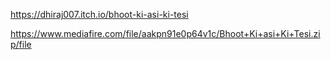 https://dhiraj007.itch.io/bhoot-ki-asi-ki-tesi


https://www.mediafire.com/file/aakpn91e0p64v1c/Bhoot+Ki+asi+Ki+Tesi.zip/file
